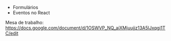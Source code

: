 - Formulários
- Eventos no React

Mesa de trabalho:
https://docs.google.com/document/d/1OSWVP_NQ_aiXMjuujjz13A5lJxqgi1TC/edit
